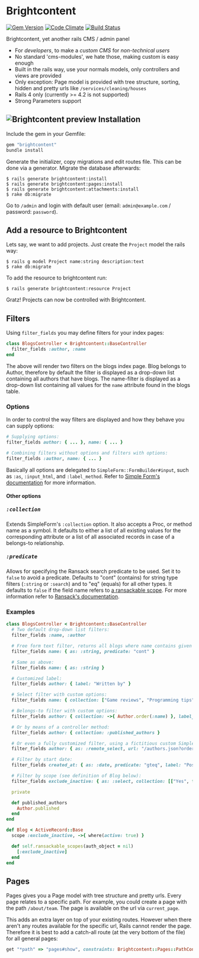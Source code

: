Brightcontent
=============

[![Gem Version](https://badge.fury.io/rb/brightcontent.svg)](http://badge.fury.io/rb/brightcontent)
[![Code Climate](https://codeclimate.com/github/brightin/brightcontent.svg)](https://codeclimate.com/github/brightin/brightcontent)
[![Build Status](https://travis-ci.org/brightin/brightcontent.svg?branch=master)](https://travis-ci.org/brightin/brightcontent)

Brightcontent, yet another rails CMS / admin panel

* For *developers*, to make a *custom CMS* for *non-technical users*
* No standard 'cms-modules', we hate those, making custom is easy enough
* Built in the rails way, use your normals models, only controllers and views are provided
* Only exception: Page model is provided with tree structure, sorting, hidden and pretty urls like `/services/cleaning/houses`
* Rails 4 only (currently >= 4.2 is not supported)
* Strong Parameters support

![Brightcontent preview](doc/browser.jpg)
Installation
------------

Include the gem in your Gemfile:

```ruby
gem "brightcontent"
bundle install
```

Generate the initializer, copy migrations and edit routes file. This can be done via a generator. Migrate the database afterwards:

    $ rails generate brightcontent:install
    $ rails generate brightcontent:pages:install
    $ rails generate brightcontent:attachments:install
    $ rake db:migrate

Go to `/admin` and login with default user (email: `admin@example.com` / password: `password`).

Add a resource to Brightcontent
-------------------------------

Lets say, we want to add projects. Just create the `Project` model the rails way:

    $ rails g model Project name:string description:text
    $ rake db:migrate

To add the resource to brightcontent run:

    $ rails generate brightcontent:resource Project

Gratz! Projects can now be controlled with Brightcontent.

Filters
-------

Using `filter_fields` you may define filters for your index pages:

```ruby
class BlogsController < Brightcontent::BaseController
  filter_fields :author, :name
end
```

The above will render two filters on the blogs index page. Blog belongs to Author, therefore by default the filter is displayed as a drop-down list containing all authors that have blogs. The name-filter is displayed as a drop-down list containing all values for the `name` attribute found in the blogs table.

### Options

In order to control the way filters are displayed and how they behave you can supply options:

```ruby
# Supplying options:
filter_fields author: { ... }, name: { ... }

# Combining filters without options and filters with options:
filter_fields :author, name: { ... }
```

Basically all options are delegated to `SimpleForm::FormBuilder#input`, such as `:as`, `:input_html`, and `:label_method`. Refer to [Simple Form's documentation](http://www.rubydoc.info/github/plataformatec/simple_form/master/SimpleForm/FormBuilder#input-instance_method) for more information.

#### Other options

##### <tt>:collection</tt>

Extends SimpleForm's `:collection` option. It also accepts a Proc, or method name as a symbol. It defaults to either a list of all existing values for the corresponding attribute or a list of all associated records in case of a belongs-to relationship.

##### <tt>:predicate</tt>

Allows for specifying the Ransack search predicate to be used. Set it to `false` to avoid a predicate. Defaults to "cont" (contains) for string type filters (`:string` or `:search`) and to "eq" (equals) for all other types. It defaults to `false` if the field name refers to [a ransackable scope](https://github.com/activerecord-hackery/ransack#using-scopesclass-methods). For more information refer to [Ransack's documentation](https://github.com/activerecord-hackery/ransack/wiki/Basic-Searching).

### Examples

```ruby
class BlogsController < Brightcontent::BaseController
  # Two default drop-down list filters:
  filter_fields :name, :author

  # Free form text filter, returns all blogs where name contains given query:
  filter_fields name: { as: :string, predicate: "cont" }

  # Same as above:
  filter_fields name: { as: :string }

  # Customized label:
  filter_fields author: { label: "Written by" }

  # Select filter with custom options:
  filter_fields name: { collection: ["Game reviews", "Programming tips", "Arthur's blog"] }

  # Belongs-to filter with custom options:
  filter_fields author: { collection: ->{ Author.order(:name) }, label_method: :display_name }

  # Or by means of a controller method:
  filter_fields author: { collection: :published_authors }

  # Or even a fully customized filter, using a fictitious custom SimpleForm input field:
  filter_fields author: { as: :remote_select, url: "/authors.json?order=name" }

  # Filter by start date:
  filter_fields created_at: { as: :date, predicate: "gteq", label: "Posted since" }

  # Filter by scope (see definition of Blog below):
  filter_fields exclude_inactive: { as: :select, collection: [["Yes", true], ["No", false]] }

  private

  def published_authors
    Author.published
  end
end

def Blog < ActiveRecord::Base
  scope :exclude_inactive, ->{ where(active: true) }

  def self.ransackable_scopes(auth_object = nil)
    [:exclude_inactive]
  end
end
```

Pages
-----

Pages gives you a Page model with tree structure and pretty urls. Every page relates to a specific path. For example, you could create a page with the path `/about/team`. The page is available on the url via `current_page`.

This adds an extra layer on top of your existing routes. However when there aren't any routes available for the specific url, Rails cannot render the page. Therefore it is best to add a catch-all route (at the very bottom of the file) for all general pages:

```ruby
get "*path" => "pages#show", constraints: Brightcontent::Pages::PathConstraint.new
```

